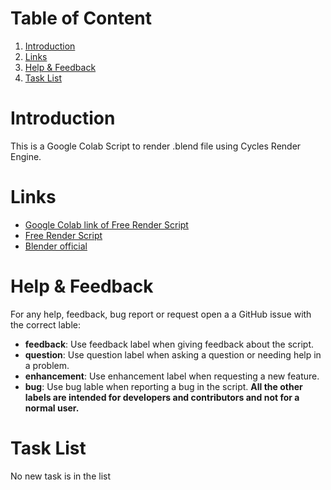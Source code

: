 # Table of Content
  1. [Introduction](#introduction)
  2. [Links](#Links)
  3. [Help & Feedback](#help--feedback)
  4. [Task List](#task-list)

# Introduction
This is a Google Colab Script to render .blend file using Cycles Render Engine.

# Links
* [Google Colab link of Free Render Script](https://colab.research.google.com/github/Dev123456689/Google_Colab_Render/blob/main/Free_Render.ipynb)
* [Free Render Script](Free_Render.ipynb)
* [Blender official](https://www.blender.org)

# Help & Feedback 
For any help, feedback, bug report or request open a a GitHub issue with the correct lable:
* **feedback**: Use feedback label when giving feedback about the script.
* **question**: Use question label when asking a question or needing help in a problem.
* **enhancement**: Use enhancement label when requesting a new feature.
* **bug**: Use bug lable when reporting a bug in the script.
**All the other labels are intended for developers and contributors and not for a normal user.**

# Task List
No new task is in the list

 
